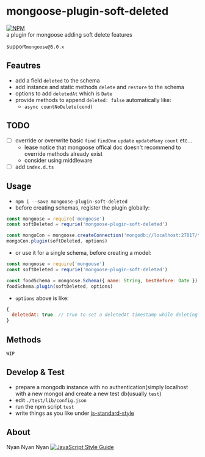 # mongoose-plugin-soft-deleted
[![NPM](https://nodei.co/npm/mongoose-plugin-soft-deleted.png)](https://npmjs.org/package/mongoose-plugin-soft-deleted)  
a plugin for mongoose adding soft delete features

support`mongoose@5.0.x`

## Feautres
  - add a field `deleted` to the schema
  - add instance and static methods `delete` and `restore` to the schema
  - options to add `deletedAt` which is `Date`
  - provide methods to append `deleted: false` automatically like:
    - `async countNoDelete(cond)`

## TODO
  - [ ] override or overwrite basic `find` `findOne` `update` `updateMany` `count` etc...
    - lease notice that mongoose offical doc doesn't recommend to override methods already exist
    - consider using middleware
  - [ ] add `index.d.ts`

## Usage
  - `npm i --save mongoose-plugin-soft-deleted`
  - before creating schemas, register the plugin globally:
  ```js
  const mongoose = require('mongoose')
  const softDeleted = requrie('mongoose-plugin-soft-deleted')
  
  const mongoCon = mongoose.createConnection('mongodb://localhost:27017/test')
  mongoCon.plugin(softDeleted, options)
  ```
  - or use it for a single schema, before creating a model:
  ```js
  const mongoose = require('mongoose')
  const softDeleted = requrie('mongoose-plugin-soft-deleted')

  const foodSchema = mongoose.Schema({ name: String, bestBefore: Date })
  foodSchema.plugin(softDeleted, options)
  ```
  - `options` above is like:
  ```js
  {
    deletedAt: true  // true to set a deletedAt timestamp while deleting a doc
  }
  ```

## Methods
```
WIP
```

## Develop & Test
  - prepare a mongodb instance with no authentication(simply localhost with a new mongo) and create a new test db(usually `test`)
  - edit `./test/lib/config.json`
  - run the npm script `test`
  - write things as you like under [js-standard-style](https://standardjs.com/)

## About
Nyan Nyan Nyan
[![JavaScript Style Guide](https://cdn.rawgit.com/standard/standard/master/badge.svg)](https://github.com/standard/standard)  
